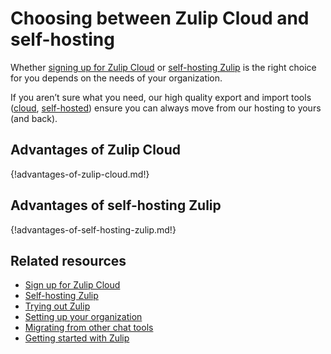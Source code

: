 # Choosing between Zulip Cloud and self-hosting

Whether [signing up for Zulip Cloud](https://zulip.com/new/) or [self-hosting
Zulip](https://zulip.com/self-hosting/) is the right choice for you depends on
the needs of your organization.

If you aren’t sure what you need, our high quality export and import
tools ([cloud][export-cloud], [self-hosted][export-self-hosted])
ensure you can always move from our hosting to yours (and back).

## Advantages of Zulip Cloud

{!advantages-of-zulip-cloud.md!}

## Advantages of self-hosting Zulip

{!advantages-of-self-hosting-zulip.md!}

## Related resources

* [Sign up for Zulip Cloud](https://zulip.com/new/)
* [Self-hosting Zulip](https://zulip.com/self-hosting/)
* [Trying out Zulip](/help/trying-out-zulip)
* [Setting up your organization](/help/getting-your-organization-started-with-zulip)
* [Migrating from other chat tools](/help/migrating-from-other-chat-tools)
* [Getting started with Zulip](/help/getting-started-with-zulip)

[export-cloud]: /help/export-your-organization
[export-self-hosted]: https://zulip.readthedocs.io/en/stable/production/export-and-import.html

